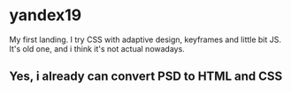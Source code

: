 # yandex19
My first landing. I try CSS with adaptive design, keyframes and little bit JS. It's old one, and i think it's not actual nowadays.

## Yes, i already can convert PSD to HTML and CSS
